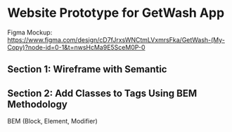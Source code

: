 # Website Prototype for GetWash App

Figma Mockup: <https://www.figma.com/design/cD7fJrxsWNCtmLVxmrsFka/GetWash-(My-Copy)?node-id=0-1&t=nwsHcMa9E5SceM0P-0>

## Section 1: Wireframe with Semantic

## Section 2: Add Classes to Tags Using BEM Methodology

BEM (Block, Element, Modifier)
